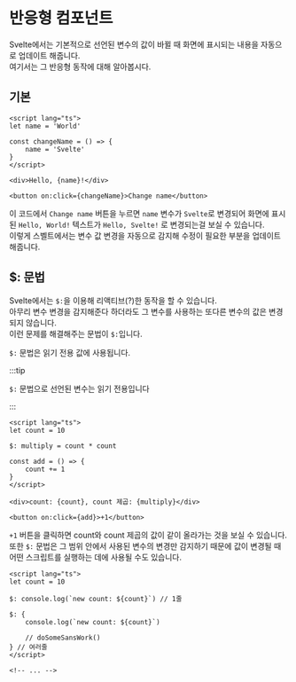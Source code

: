 # 반응형 컴포넌트

Svelte에서는 기본적으로 선언된 변수의 값이 바뀔 때 화면에 표시되는 내용을 자동으로 업데이트 해줍니다.  
여기서는 그 반응형 동작에 대해 알아봅시다.

## 기본

```svelte
<script lang="ts">
let name = 'World'

const changeName = () => {
    name = 'Svelte'
}
</script>

<div>Hello, {name}!</div>

<button on:click={changeName}>Change name</button>
```

이 코드에서 `Change name` 버튼을 누르면 `name` 변수가 `Svelte`로 변경되어 화면에 표시된 `Hello, World!` 텍스트가 `Hello, Svelte!` 로 변경되는걸 보실 수 있습니다.  
이렇게 스벨트에서는 변수 값 변경을 자동으로 감지해 수정이 필요한 부분을 업데이트 해줍니다.

## $: 문법

Svelte에서는 `$:`을 이용해 리액티브(?)한 동작을 할 수 있습니다.  
아무리 변수 변경을 감지해준다 하더라도 그 변수를 사용하는 또다른 변수의 값은 변경되지 않습니다.  
이런 문제를 해결해주는 문법이 `$:`입니다.

`$:` 문법은 읽기 전용 값에 사용됩니다.

:::tip

`$:` 문법으로 선언된 변수는 읽기 전용입니다

:::

```svelte
<script lang="ts">
let count = 10

$: multiply = count * count

const add = () => {
    count += 1
}
</script>

<div>count: {count}, count 제곱: {multiply}</div>

<button on:click={add}>+1</button>
```

`+1` 버튼을 클릭하면 count와 count 제곱의 값이 같이 올라가는 것을 보실 수 있습니다.  
또한 `$:` 문법은 그 범위 안에서 사용된 변수의 변경만 감지하기 때문에 값이 변경될 때 어떤 스크립트를 실행하는 데에 사용될 수도 있습니다.

```svelte
<script lang="ts">
let count = 10

$: console.log(`new count: ${count}`) // 1줄

$: {
    console.log(`new count: ${count}`)

    // doSomeSansWork()
} // 여러줄
</script>

<!-- ... -->
```

